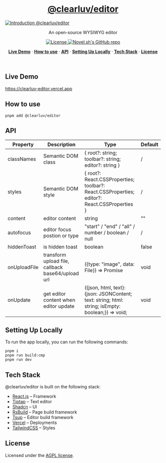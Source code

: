 <a href="https://github.com/ClearLuvMoki/clearluv-editor">
  <h1 align="center">@clearluv/editor</h1>
  <img alt="Introduction @clearluv/editor" src="https://github.com/ClearLuvMoki/clearluv-editor/blob/main/packages/core/public/images/introduction.png">
</a>

<p align="center">
  An open-source WYSIWYG editor
</p>
<p align="center">
  <a href="https://github.com/ClearLuvMoki/clearluv-editor/blob/main/LICENSE">
    <img src="https://img.shields.io/github/license/ClearLuvMoki/clearluv-editor?label=license&logo=github&color=f80&logoColor=fff" alt="License" />
  </a>
  <a href="https://github.com/ClearLuvMoki/clearluv-editorr"><img src="https://img.shields.io/github/stars/ClearLuvMoki/clearluv-editor?style=social" alt="Novel.sh's GitHub repo"></a>
</p>

<p align="center">
  <a href="#live-dome"><strong>Live Demo</strong></a> ·
  <a href="#how-to-use"><strong>How to use</strong></a> ·
  <a href="#api"><strong>API</strong></a> ·
  <a href="#setting-up-locally"><strong>Setting Up Locally</strong></a> ·
  <a href="#tech-stack"><strong>Tech Stack</strong></a> ·
  <a href="#license"><strong>License</strong></a>
</p>
<br/>

## Live Demo

https://clearluv-editor.vercel.app

## How to use

```
pnpm add @clearluv/editor
```

## API

| Property   | Description                                       | Type                                                                                              | Default 
|------------|---------------------------------------------------|---------------------------------------------------------------------------------------------------|---------|
| classNames | Semantic DOM class                                | { root?: string; toolbar?: string; editor?: string }                                              | /       |
| styles     | Semantic DOM style                                | { root?: React.CSSProperties; toolbar?: React.CSSProperties; editor?: React.CSSProperties }       | /       |
| content    | editor content                                    | string                                                                                            | ""      |
| autofocus  | editor focus postion or type                      | "start" / "end" / "all" / number / boolean / null                                                 | /       |
| hiddenToast     | is hidden toast                                   | boolean                                                                                           | false   |
| onUploadFile     | transform upload file, callback base64/upload url | ({type: "image", data: File}) => Promise<string>                                                  | void    |
| onUpdate     | get editor content when editor update             | ({json, html, text}: {json: JSONContent; text: string; html: string; isEmpty: boolean;}) => void; | void    |

## Setting Up Locally

To run the app locally, you can run the following commands:

```
pnpm i
pnpm run build:cmp
pnpm run dev
```

## Tech Stack

@clearluv/editor is built on the following stack:

- [React.js](https://react.dev/) – Framework
- [Tiptap](https://tiptap.dev/) – Text editor
- [Shadcn](https://ui.shadcn.com) – UI
- [RsBuild](https://rsbuild.dev/) – Page build framework
- [Tsup](https://tsup.egoist.dev/) – Editor build framework
- [Vercel](https://vercel.com) – Deployments
- [TailwindCSS](https://tailwindcss.com/) – Styles

## License

Licensed under the [AGPL license]("").
